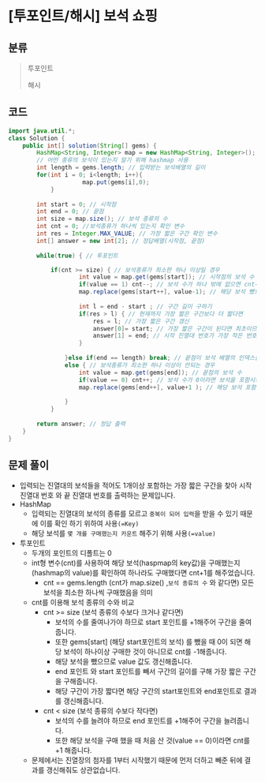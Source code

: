# [투포인트/해시] 보석 쇼핑

## 분류

> 투포인트
>
> 해시

## 코드

```java
import java.util.*;
class Solution {
    public int[] solution(String[] gems) {
        HashMap<String, Integer> map = new HashMap<String, Integer>();
        // 어떤 종류의 보석이 있는지 알기 위해 hashmap 사용
        int length = gems.length; // 입력받는 보석배열의 길이
	    for(int i = 0; i<length; i++){
	        		 map.put(gems[i],0);	           
	        }
        
        int start = 0; // 시작점
	    int end = 0; // 끝점
	    int size = map.size(); // 보석 종류의 수
	    int cnt = 0; //보석종류가 하나씩 있는지 확인 변수
	    int res = Integer.MAX_VALUE; // 가장 짧은 구간 확인 변수
        int[] answer = new int[2]; // 정답배열(시작점, 끝점)
        
        while(true) { // 투포인트

	        if(cnt >= size) { // 보석종류가 최소한 하나 이상일 경우
	        		int value = map.get(gems[start]); // 시작점의 보석 수
	        		if(value == 1) cnt--; // 보석 수가 하나 밖에 없으면 cnt-1
	        		map.replace(gems[start++], value-1); // 해당 보석 뺐으니 -1
                
	        		int l = end - start ; // 구간 길이 구하기
	        		if(res > l) { // 현재까지 가장 짧은 구간보다 더 짧다면
	        			res = l; // 가장 짧은 구간 갱신
	        			answer[0]= start; // 가장 짧은 구간이 된다면 최초이므로(시작 진열대 번호가 가장 작은 번호임) 갱신
	        			answer[1] = end; // 시작 진열대 번호가 가장 작은 번호인 끝점 갱신
	        		}
	        		
	        	}else if(end == length) break; // 끝점이 보석 배열의 인덱스를 벗어난다면 반복문 종료
	        	else { // 보석종류가 최소한 하나 이상이 안되는 경우
	        		int value = map.get(gems[end]); // 끝점의 보석 수
	        		if(value == 0) cnt++; // 보석 수가 0이라면 보석을 포함시키는 것이므로 +1
	        		map.replace(gems[end++], value+1 ); // 해당 보석 포함이니 +1
	        		
	        	}
	        }
        
        return answer; // 정답 출력
    }
}
```

## 문제 풀이

- 입력되는 진열대의 보석들을 적어도 1개이상 포함하는 가장 짧은 구간을 찾아 시작 진열대 번호 와 끝 진열대 번호를 출력하는 문제입니다.
- HashMap
  - 입력되는 진열대의 보석의 종류를 모르고 `중복이 되어 입력`을 받을 수 있기 때문에 이를 확인 하기 위하여 사용`(=Key)`
  - 해당 보석를 `몇 개를 구매했는지 카운트` 해주기 위해 사용`(=value)`
- 투포인트
  - 두개의 포인트의 디폴트는  0
  - int형 변수(cnt)를 사용하여 해당 보석(haspmap의 key값)을 구매했는지(hashmap의 value)를 확인하여 하나라도 구매했다면 cnt+1를 해주었습니다.
    - cnt == gems.length (cnt가 map.size() ,`보석 종류의 수` 와 같다면) 모든 보석을 최소한 하나씩 구매했음을 의미
  - cnt를 이용해 보석 종류의 수와 비교
    - cnt >= size (보석 종류의 수보다 크거나 같다면)
      - 보석의 수를 줄여나가야 하므로 start 포인트를 +1해주어 구간을 줄여줍니다.
      - 또한 gems[start] (해당 start포인트의 보석) 를 뺐을 때 0이 되면 해당 보석이 하나이상 구매한 것이 아니므로 cnt를 -1해줍니다.
      - 해당 보석을 뺐으므로 value 값도 갱신해줍니다.
      - end 포인트 와 start 포인트를 빼서 구간의 길이를 구해 가장 짧은 구간을 구해줍니다.
      - 해당 구간이 가장 짧다면 해당 구간의 start포인트와 end포인트로 결과를 갱신해줍니다.
    - cnt < size (보석 종류의 수보다 작다면)
      - 보석의 수를 늘려야 하므로 end 포인트를 +1해주어 구간을 늘려줍니다.
      - 또한 해당 보석을 구매 했을 때 처음 산 것(value == 0)이라면 cnt를 +1 해줍니다.
  - 문제에서는 진열장의 첨자를 1부터 시작했기 때문에 먼저 더하고 빼준 뒤에 결과를 갱신해줘도 상관없습니다.